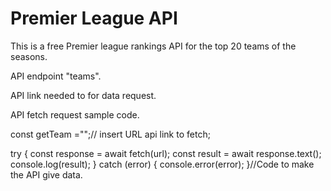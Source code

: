 # Premier League API

This is a free Premier league rankings API for the top 20 teams of the seasons.

API endpoint "teams".

API link needed to for data request.

API fetch request sample code.

const getTeam ="";// insert URL api link to fetch;

try {
	const response = await fetch(url);
	const result = await response.text();
	console.log(result);
} catch (error) {
	console.error(error);
}//Code to make the API give data.

